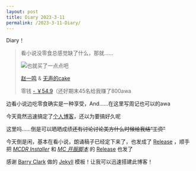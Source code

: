 ```yaml
---
layout: post
title: Diary 2023-3-11
permalink: /2023-3-11-Diary/
---
```


Diary！

>看小说没零食总感觉缺了什么，那就……
>
>![也就买了一点点吧](<{{ site.baseurl }}/pictures/2023-3-11/pay-for-food.jpg>)
>
>[赵一鸣](<http://www.zymls.com/> "贼便宜") & [无声的cake](<https://zhuanlan.zhihu.com/p/390042284> "奶茶是真的好喝awa")
>
>零钱 [- ￥54.9](<> "奶茶是好喝，但是有点点小贵啊")（还好期末45名给我赚了800awa

边看小说边吃零食确实是一种享受，And……在这里写周记也可以的awa

今天竟然迅速搞定了[个人博客](<https://xieyuen.github.io> "就是这个网站!")，还以为要搞好久呢

这里吗……倒是可以晒晒成绩~~还有讨论讨论美方什么时候给我结“工资”~~

今天倒是闲，基本在看小说，朗诵稿子已经定下来了，也发成了 [Release](<https://github.com/xieyuen/Document/releases>) ，顺手把 [*MCDR Installer*](<https://github.com/xieyuen/Tool-Gallery/blob/main/MCDR-Installer/README.md>) 和 [*MC 开服脚本*](<https://github.com/xieyuen/Tool-Gallery/blob/main/MC-Server-Startup/README.MD>) 的 [Release](<https://github.com/xieyuen/Tool-Gallery/releases>) 也发了

感谢 [Barry Clark](<https://github.com/barryclark/>) 做的 [Jekyll](<https://github.com/barryclark/jekyll-now>) 模板！让我可以迅速搭建此博客！
